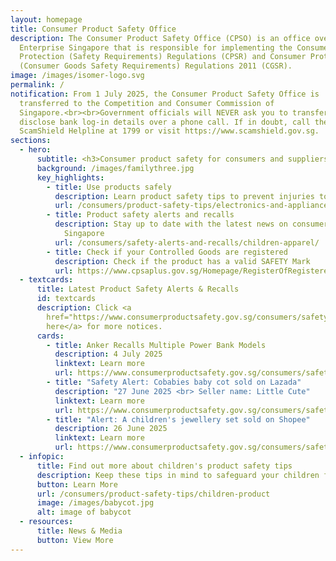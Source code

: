 ```yaml
---
layout: homepage
title: Consumer Product Safety Office
description: The Consumer Product Safety Office (CPSO) is an office overseen by
  Enterprise Singapore that is responsible for implementing the Consumer
  Protection (Safety Requirements) Regulations (CPSR) and Consumer Protection
  (Consumer Goods Safety Requirements) Regulations 2011 (CGSR).
image: /images/isomer-logo.svg
permalink: /
notification: From 1 July 2025, the Consumer Product Safety Office is
  transferred to the Competition and Consumer Commission of
  Singapore.<br><br>Government officials will NEVER ask you to transfer money or
  disclose bank log-in details over a phone call. If in doubt, call the 24/7
  ScamShield Helpline at 1799 or visit https://www.scamshield.gov.sg.
sections:
  - hero:
      subtitle: <h3>Consumer product safety for consumers and suppliers</h3><h3></h3>
      background: /images/familythree.jpg
      key_highlights:
        - title: Use products safely
          description: Learn product safety tips to prevent injuries to you and your family
          url: /consumers/product-safety-tips/electronics-and-appliances
        - title: Product safety alerts and recalls
          description: Stay up to date with the latest news on consumer product safety in
            Singapore
          url: /consumers/safety-alerts-and-recalls/children-apparel/
        - title: Check if your Controlled Goods are registered
          description: Check if the product has a valid SAFETY Mark
          url: https://www.cpsaplus.gov.sg/Homepage/RegisterOfRegisteredControlledGoods
  - textcards:
      title: Latest Product Safety Alerts & Recalls
      id: textcards
      description: Click <a
        href="https://www.consumerproductsafety.gov.sg/consumers/safety-alerts-and-recalls/children-apparel">
        here</a> for more notices.
      cards:
        - title: Anker Recalls Multiple Power Bank Models
          description: 4 July 2025
          linktext: Learn more
          url: https://www.consumerproductsafety.gov.sg/consumers/safety-alerts-and-recalls/power-banks/
        - title: "Safety Alert: Cobabies baby cot sold on Lazada"
          description: "27 June 2025 <br> Seller name: Little Cute"
          linktext: Learn more
          url: https://www.consumerproductsafety.gov.sg/consumers/safety-alerts-and-recalls/children-products/
        - title: "Alert: A children's jewellery set sold on Shopee"
          description: 26 June 2025
          linktext: Learn more
          url: https://www.consumerproductsafety.gov.sg/consumers/safety-alerts-and-recalls/others/
  - infopic:
      title: Find out more about children's product safety tips
      description: Keep these tips in mind to safeguard your children from injuries.
      button: Learn More
      url: /consumers/product-safety-tips/children-product
      image: /images/babycot.jpg
      alt: image of babycot
  - resources:
      title: News & Media
      button: View More
---
```

